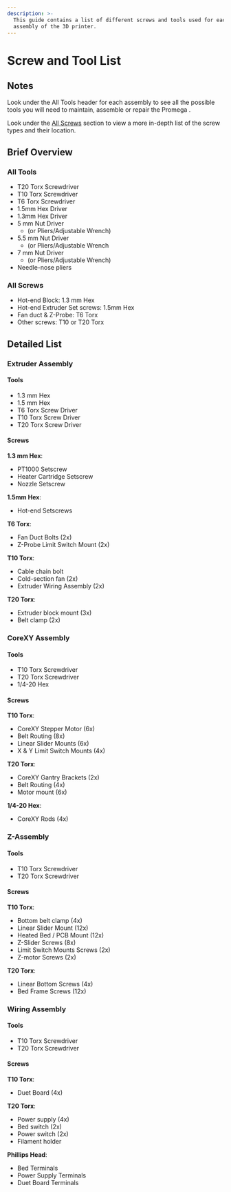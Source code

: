 ```yaml
---
description: >-
  This guide contains a list of different screws and tools used for each
  assembly of the 3D printer.
---
```


# Screw and Tool List

## Notes

Look under the All Tools header for each assembly to see all the possible tools you will need to maintain, assemble or repair the Promega .

Look under the [All Screws](screw-and-tool-list.md#all-screws) section to view a more in-depth list of the screw types and their location.

## Brief Overview

### All Tools

* T20 Torx Screwdriver
* T10 Torx Screwdriver
* T6 Torx Screwdriver
* 1.5mm Hex Driver
* 1.3mm Hex Driver
* 5 mm Nut Driver 
  * \(or Pliers/Adjustable Wrench\)
* 5.5 mm Nut Driver 
  * \(or Pliers/Adjustable Wrench
* 7 mm Nut Driver
  * \(or Pliers/Adjustable Wrench\)
* Needle-nose pliers

### All Screws

* Hot-end Block: 1.3 mm Hex
* Hot-end Extruder Set screws: 1.5mm Hex
* Fan duct & Z-Probe: T6 Torx
* Other screws: T10 or T20 Torx

## Detailed List

### Extruder Assembly

#### Tools

* 1.3 mm Hex
* 1.5 mm Hex
* T6 Torx Screw Driver
* T10 Torx Screw Driver
* T20 Torx Screw Driver

#### Screws

**1.3 mm Hex**:

* PT1000 Setscrew
* Heater Cartridge Setscrew
* Nozzle Setscrew

**1.5mm Hex**:

* Hot-end Setscrews

**T6 Torx**:

* Fan Duct Bolts \(2x\)
* Z-Probe Limit Switch Mount \(2x\)

**T10 Torx**:

* Cable chain bolt
* Cold-section fan \(2x\)
* Extruder Wiring Assembly \(2x\)

**T20 Torx**:

* Extruder block mount \(3x\)
* Belt clamp \(2x\)

### CoreXY Assembly

#### Tools

* T10 Torx Screwdriver
* T20 Torx Screwdriver
* 1/4-20 Hex

#### Screws

**T10 Torx**:

* CoreXY Stepper Motor \(6x\)
* Belt Routing \(8x\)
* Linear Slider Mounts \(6x\)
* X & Y Limit Switch Mounts \(4x\)

**T20 Torx**:

* CoreXY Gantry Brackets \(2x\)
* Belt Routing \(4x\)
* Motor mount \(6x\)

**1/4-20 Hex**:

* CoreXY Rods \(4x\)

### Z-Assembly

#### Tools

* T10 Torx Screwdriver
* T20 Torx Screwdriver

#### Screws

**T10 Torx**:

* Bottom belt clamp \(4x\)
* Linear Slider Mount \(12x\)
* Heated Bed / PCB Mount \(12x\)
* Z-Slider Screws \(8x\)
* Limit Switch Mounts Screws \(2x\)
* Z-motor Screws \(2x\)

**T20 Torx**:

* Linear Bottom Screws \(4x\)
* Bed Frame Screws \(12x\)

### Wiring Assembly

#### Tools

* T10 Torx Screwdriver
* T20 Torx Screwdriver

#### Screws

**T10 Torx**:

* Duet Board \(4x\)

**T20 Torx**:

* Power supply \(4x\)
* Bed switch \(2x\)
* Power switch \(2x\)
* Filament holder

**Phillips Head**:

* Bed Terminals
* Power Supply Terminals
* Duet Board Terminals

